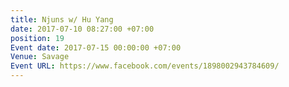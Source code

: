 ```yaml
---
title: Njuns w/ Hu Yang
date: 2017-07-10 08:27:00 +07:00
position: 19
Event date: 2017-07-15 00:00:00 +07:00
Venue: Savage
Event URL: https://www.facebook.com/events/1898002943784609/
---
```



